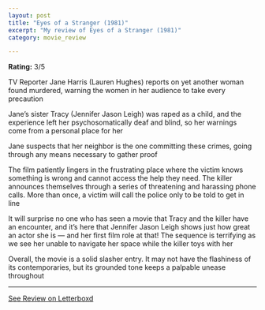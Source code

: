```yaml
---
layout: post
title: "Eyes of a Stranger (1981)"
excerpt: "My review of Eyes of a Stranger (1981)"
category: movie_review

---
```


**Rating:** 3/5

TV Reporter Jane Harris (Lauren Hughes) reports on  yet another woman found murdered, warning the women in her audience to take every precaution

Jane’s sister Tracy (Jennifer Jason Leigh) was raped as a child, and the experience left her psychosomatically deaf and blind, so her warnings come from a personal place for her

Jane suspects that her neighbor is the one committing these crimes, going through any means necessary to gather proof

The film patiently lingers in the frustrating place where the victim knows something is wrong and cannot access the help they need. The killer announces themselves through a series of threatening and harassing phone calls. More than once, a victim will call the police only to be told to get in line

It will surprise no one who has seen a movie that Tracy and the killer have an encounter, and it’s here that Jennifer Jason Leigh shows just how great an actor she is — and her first film role at that! The sequence is terrifying as we see her unable to navigate her space while the killer toys with her

Overall, the movie is a solid slasher entry. It may not have the flashiness of its contemporaries, but its grounded tone keeps a palpable unease throughout

<hr>

[See Review on Letterboxd](https://boxd.it/4xlPRB)
